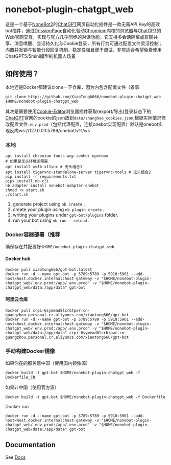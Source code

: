 # nonebot-plugin-chatgpt_web
这是一个基于[NoneBot2](https://nonebot.dev/)的[ChatGPT](https://chatgpt.com/)网页自动化插件是一款无需API Key的高效bot插件，通过[DrissionPage](https://drissionpage.cn/)自动化驱动[Chromium](https://www.chromium.org/)内核的浏览器与[ChatGPT](https://chatgpt.com/)的Web官网交互，实现与官方几乎同步的对话功能。它支持多会话隔离或群聊共享、消息唤醒、会话持久化与Cookie登录，所有行为可通过配置文件灵活控制；内置并发锁与智能分段回复机制，稳定性强且便于调试，非常适合希望免费使用ChatGPT5/5mini模型的机器人场景    

## 如何使用？
本地还是Docker都建议clone一下仓库，因为内包含配置文件（省事
```
git clone https://github.com/XiaoTong6666/nonebot-plugin-chatgpt_web $HOME/nonebot-plugin-chatgpt_web
```
其次是需要使用[Cookie-Editor](https://cookie-editor.com/)浏览器插件获取(export/导出)登录状态下的[ChatGPT](https://chatgpt.com/)官网的cookie的json放到`data/zhanghao_cookies.json`,根据实际情况修改配置文件`.env.prod`（包括代理配置，连接onebot实现配置）默认是onebot实现反向ws://127.0.0.1:5789/onebot/v11/ws
### 本地
```
apt install chromium fonts-wqy-zenhei openbox
# 如果是无头环境还需要
apt install xvfb x11vnc # 无头组合1
apt install tigervnc-standalone-server tigervnc-tools # 无头组合2
pip install -r requirements.txt
pipx install nb-cli
nb adapter install nonebot-adapter-onebot
chmod +x start.sh
./start.sh
```
1. generate project using `nb create` .
2. create your plugin using `nb plugin create` .
3. writing your plugins under `gpt-bot/plugins` folder.
4. run your bot using `nb run --reload` .
### Docker容器部署（推荐
确保存在并配置好`$HOME/nonebot-plugin-chatgpt_web`
#### Docker hub
```
docker pull xiaotong666/gpt-bot:latest
docker run -d --name gpt-bot -p 5789:5789 -p 5910:5901 --add-host=host.docker.internal:host-gateway -v "$HOME/nonebot-plugin-chatgpt_web/.env.prod:/app/.env.prod" -v "$HOME/nonebot-plugin-chatgpt_web/data:/app/data" gpt-bot
```
#### 阿里云仓库
```
docker pull crpi-6symead8lcrbtpwr.cn-guangzhou.personal.cr.aliyuncs.com/xiaotong666/gpt-bot
docker run -d --name gpt-bot -p 5789:5789 -p 5910:5901 --add-host=host.docker.internal:host-gateway -v "$HOME/nonebot-plugin-chatgpt_web/.env.prod:/app/.env.prod" -v "$HOME/nonebot-plugin-chatgpt_web/data:/app/data" crpi-6symead8lcrbtpwr.cn-guangzhou.personal.cr.aliyuncs.com/xiaotong666/gpt-bot
```
### 手动构建Docker镜像
如果你在的服务器中国（使用国内镜像源）
```
docker build -t gpt-bot $HOME/nonebot-plugin-chatgpt_web -f Dockerfile_CN
```
如果非中国（使用官方源）
```
docker build -t gpt-bot $HOME/nonebot-plugin-chatgpt_web -f Dockerfile
```
Docker run
```
docker run -d --name gpt-bot -p 5789:5789 -p 5910:5901 --add-host=host.docker.internal:host-gateway -v "$HOME/nonebot-plugin-chatgpt_web/.env.prod:/app/.env.prod" -v "$HOME/nonebot-plugin-chatgpt_web/data:/app/data" gpt-bot
```
## Documentation

See [Docs](https://nonebot.dev/)

